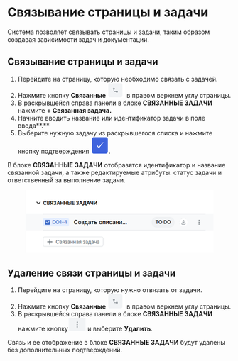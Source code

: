 # Связывание страницы и задачи

Система позволяет связывать страницы и задачи, таким образом создавая зависимости задач и документации.

## Связывание страницы и задачи

1. Перейдите на страницу, которую необходимо связать с задачей.
2. Нажмите кнопку **Связанные** <img src="../../../.gitbook/assets/изображение (1) (1) (1) (1) (1) (1) (1) (1) (1) (1) (1) (1).png" alt="" data-size="line"> в правом верхнем углу страницы.
3. В раскрывшейся справа панели в блоке **СВЯЗАННЫЕ ЗАДАЧИ** нажмите **+ Связанная задача.**
4. Начните вводить название или идентификатор задачи в поле ввода**.**
5. Выберите нужную задачу из раскрывшегося списка и нажмите кнопку подтверждения <img src="../../../.gitbook/assets/изображение (108).png" alt="" data-size="line">.

В блоке **СВЯЗАННЫЕ ЗАДАЧИ** отобразятся идентификатор и название связанной задачи, а также редактируемые атрибуты: статус задачи и ответственный за выполнение задачи.

<figure><img src="../../../.gitbook/assets/изображение (4) (1) (1) (1) (1) (1) (1).png" alt=""><figcaption></figcaption></figure>

## Удаление связи страницы и задачи

1. Перейдите на страницу, которую нужно отвязать от задачи.
2. Нажмите кнопку **Связанные** <img src="../../../.gitbook/assets/изображение (2) (1) (1) (1) (1) (1) (1) (1).png" alt="" data-size="line"> в правом верхнем углу страницы.&#x20;
3. В раскрывшейся справа панели в блоке **СВЯЗАННЫЕ ЗАДАЧИ** нажмите кнопку<img src="../../../.gitbook/assets/изображение (29).png" alt="" data-size="line"> и выберите **Удалить**.

Связь и ее отображение в блоке **СВЯЗАННЫЕ ЗАДАЧИ** будут удалены без дополнительных подтверждений.&#x20;

###

